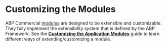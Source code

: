 # Customizing the Modules

ABP Commercial [modules](../modules) are designed to be extensible and customizable. They fully implement the extensibility system that is defined by the ABP Framework. See the **[Customizing the Application Modules](https://docs.abp.io/en/abp/latest/Customizing-Application-Modules-Guide)** guide to learn different ways of extending/customizing a module.
